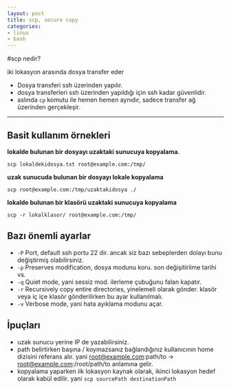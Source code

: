 ```yaml
---
layout: post
title: scp, secure copy
categories:
- linux
- bash
---
```


#scp nedir?

iki lokasyon arasında dosya transfer eder

- Dosya transferi ssh üzerinden yapılır.
- dosya transferleri ssh üzerinden yapıldığı için ssh kadar güvenlidir.
- aslında `cp` komutu ile hemen hemen aynıdır, sadece transfer ağ üzerinden gerçekleşir.

___

## Basit kullanım örnekleri

**lokalde bulunan bir dosyayı uzaktaki sunucuya kopyalama.**

    scp lokaldekidosya.txt root@example.com:/tmp/
    
**uzak sunucuda bulunan bir dosyayı lokale kopyalama**

    scp root@example.com:/tmp/uzaktakidosya ./
    
**lokalde bulunan bir klasörü uzaktaki sunucuya kopyalama**

    scp -r lokalklasor/ root@example.com:/tmp/

## Bazı önemli ayarlar

- `-P` Port, default ssh portu 22 dir. ancak siz bazı sebeplerden dolayı bunu değiştirmiş olabilirsiniz.
- `-p` Preserves modification, dosya modunu koru. son değişitirilme tarihi vs.
- `-q` Quiet mode, yani sessiz mod. ilerleme çubuğunu falan kapatır.
- `-r` Recursively copy entire directories, yinelemeli olarak gönder. klasör veya iç içe klasör gönderilirken bu ayar kullanılmalı.  
- `-v` Verbose mode, yani hata ayıklama modunu açar.

## İpuçları

- uzak sunucu yerine IP de yazabilirsiniz.
- path belirtirken başına / koymazsanız bağlandığınız kullanıcının home dizisini referans alır. yani root@example.com:path/to -> root@example.com:/root/path/to anlamına gelir.
- kopyalama yaparken ilk lokasyon kaynak olarak, ikinci lokasyon hedef olarak kabül edilir. yani `scp sourcePath destinationPath`